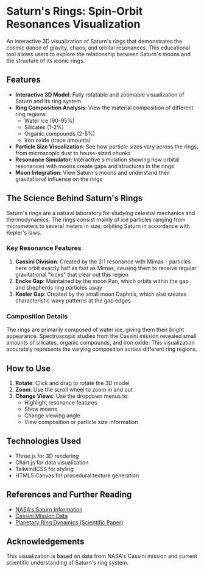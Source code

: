 # Saturn's Rings: Spin-Orbit Resonances Visualization

An interactive 3D visualization of Saturn's rings that demonstrates the cosmic dance of gravity, chaos, and orbital resonances. This educational tool allows users to explore the relationship between Saturn's moons and the structure of its iconic rings.


## Features

- **Interactive 3D Model**: Fully rotatable and zoomable visualization of Saturn and its ring system
- **Ring Composition Analysis**: View the material composition of different ring regions:
  - Water ice (90-95%)
  - Silicates (1-2%)
  - Organic compounds (2-5%)
  - Iron oxide (trace amounts)
- **Particle Size Visualization**: See how particle sizes vary across the rings, from microscopic dust to house-sized chunks
- **Resonance Simulator**: Interactive simulation showing how orbital resonances with moons create gaps and structures in the rings
- **Moon Integration**: View Saturn's moons and understand their gravitational influence on the rings

## The Science Behind Saturn's Rings

Saturn's rings are a natural laboratory for studying celestial mechanics and thermodynamics. The rings consist mainly of ice particles ranging from micrometers to several meters in size, orbiting Saturn in accordance with Kepler's laws.

### Key Resonance Features

1. **Cassini Division**: Created by the 2:1 resonance with Mimas - particles here orbit exactly half as fast as Mimas, causing them to receive regular gravitational "kicks" that clear out this region
2. **Encke Gap**: Maintained by the moon Pan, which orbits within the gap and shepherds ring particles away
3. **Keeler Gap**: Created by the small moon Daphnis, which also creates characteristic wavy patterns at the gap edges

### Composition Details

The rings are primarily composed of water ice, giving them their bright appearance. Spectroscopic studies from the Cassini mission revealed small amounts of silicates, organic compounds, and iron oxide. This visualization accurately represents the varying composition across different ring regions.

## How to Use

1. **Rotate**: Click and drag to rotate the 3D model
2. **Zoom**: Use the scroll wheel to zoom in and out
3. **Change Views**: Use the dropdown menus to:
   - Highlight resonance features
   - Show moons
   - Change viewing angle
   - View composition or particle size information

## Technologies Used

- Three.js for 3D rendering
- Chart.js for data visualization
- TailwindCSS for styling
- HTML5 Canvas for procedural texture generation

## References and Further Reading

- [NASA's Saturn Information](https://solarsystem.nasa.gov/planets/saturn/overview/)
- [Cassini Mission Data](https://solarsystem.nasa.gov/missions/cassini/overview/)
- [Planetary Ring Dynamics (Scientific Paper)](paper-link-here)

## Acknowledgements

This visualization is based on data from NASA's Cassini mission and current scientific understanding of Saturn's ring system.
